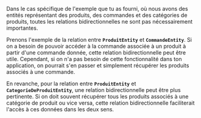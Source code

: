 Dans le cas spécifique de l'exemple que tu as fourni, où nous avons des entités représentant des produits, des commandes et des catégories de produits, toutes les relations bidirectionnelles ne sont pas nécessairement importantes.

Prenons l'exemple de la relation entre **`ProduitEntity`** et **`CommandeEntity`**. Si on a besoin de pouvoir accéder à la commande associée à un produit à partir d'une commande donnée, cette relation bidirectionnelle peut être utile. Cependant, si on n'a pas besoin de cette fonctionnalité dans ton application, on pourrait s'en passer et simplement récupérer les produits associés à une commande.

En revanche, pour la relation entre **`ProduitEntity`** et **`CategorieDeProduitEntity`**, une relation bidirectionnelle peut être plus pertinente. Si on doit souvent récupérer tous les produits associés à une catégorie de produit ou vice versa, cette relation bidirectionnelle faciliterait l'accès à ces données dans les deux sens.